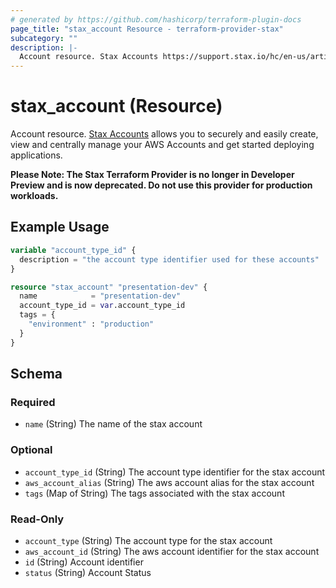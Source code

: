 ```yaml
---
# generated by https://github.com/hashicorp/terraform-plugin-docs
page_title: "stax_account Resource - terraform-provider-stax"
subcategory: ""
description: |-
  Account resource. Stax Accounts https://support.stax.io/hc/en-us/articles/4453778959503-About-Accounts allows you to securely and easily create, view and centrally manage your AWS Accounts and get started deploying applications.
---
```


# stax_account (Resource)

Account resource. [Stax Accounts](https://support.stax.io/hc/en-us/articles/4453778959503-About-Accounts) allows you to securely and easily create, view and centrally manage your AWS Accounts and get started deploying applications.

**Please Note: The Stax Terraform Provider is no longer in Developer Preview and is now deprecated. Do not use this provider for production workloads.**

## Example Usage

```terraform
variable "account_type_id" {
  description = "the account type identifier used for these accounts"
}

resource "stax_account" "presentation-dev" {
  name            = "presentation-dev"
  account_type_id = var.account_type_id
  tags = {
    "environment" : "production"
  }
}
```

<!-- schema generated by tfplugindocs -->
## Schema

### Required

- `name` (String) The name of the stax account

### Optional

- `account_type_id` (String) The account type identifier for the stax account
- `aws_account_alias` (String) The aws account alias for the stax account
- `tags` (Map of String) The tags associated with the stax account

### Read-Only

- `account_type` (String) The account type for the stax account
- `aws_account_id` (String) The aws account identifier for the stax account
- `id` (String) Account identifier
- `status` (String) Account Status
